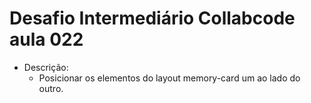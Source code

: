 # Desafio Intermediário Collabcode aula 022

- Descrição:
    - Posicionar os elementos do layout memory-card um ao lado do outro.